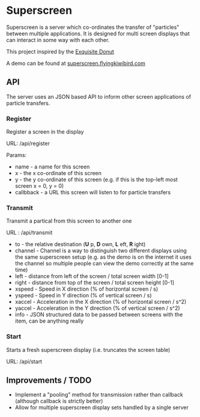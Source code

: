 # Superscreen

Superscreen is a server which co-ordinates the transfer of "particles" between multiple applications.  It is designed for multi screen displays that can interact in some way with each other.

This project inspired by the [Exquisite Donut](https://github.com/workergnome/exquisite_donut)

A demo can be found at [superscreen.flyingkiwibird.com](http://superscreen.flyingkiwibird.com/)

## API

The server uses an JSON based API to inform other screen applications of particle transfers.

###  Register

Register a screen in the display

URL: /api/register

Params:

* name - a name for this screen
* x - the x co-ordinate of this screen
* y - the y co-ordinate of this screen
(e.g. if this is the top-left most screen x = 0, y = 0)
* callbback - a URL this screen will listen to for particle transfers

### Transmit

Transmit a partical from this screen to another one

URL : /api/transmit

* to - the relative destination (**U** p, **D** own, **L** eft, **R** ight)
* channel - Channel is a way to distinguish two different displays using the same superscreen setup (e.g. as the demo is on the internet it uses the channel so multiple people can view the demo correctly at the same time)
* left - distance from left of the screen / total screen width [0-1]
* right - distance from top of the screen / total screen height [0-1]
* xspeed - Speed in X direction (% of horizontal screen / s)
* yspeed - Speed in Y direction (% of vertical screen / s)
* xaccel - Acceleration in the X direction (% of horizontal screen / s^2)
* yaccel - Acceleration in the Y direction (% of vertical screen / s^2)
* info - JSON structured data to be passed between screens with the item, can be anything really

### Start

Starts a fresh superscreen display (i.e. truncates the screen table)

URL: /api/start

## Improvements / TODO

* Implement a "pooling" method for transmission rather than callback (although callback is strictly better)
* Allow for multiple superscreen display sets handled by a single server
